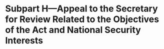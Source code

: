 # Subpart H—Appeal to the Secretary for Review Related to the Objectives of the Act and National Security Interests


